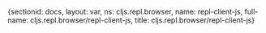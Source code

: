 {sectionid: docs, layout: var, ns: cljs.repl.browser, name: repl-client-js, full-name: cljs.repl.browser/repl-client-js,
  title: cljs.repl.browser/repl-client-js}
